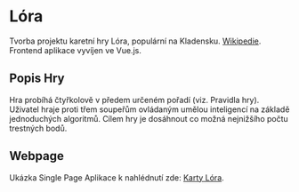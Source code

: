 # Lóra

Tvorba projektu karetní hry Lóra, populární na Kladensku. [Wikipedie](https://cs.wikipedia.org/wiki/L%C3%B3ra).
Frontend aplikace vyvíjen ve Vue.js.

## Popis Hry

Hra probíhá čtyřkolově v předem určeném pořadí (viz. Pravidla hry). Uživatel hraje proti třem soupeřům ovládaným umělou inteligencí na základě jednoduchých algoritmů. Cílem hry je dosáhnout co možná nejnižšího počtu trestných bodů.

## Webpage

Ukázka Single Page Aplikace k nahlédnutí zde: [Karty Lóra](https://karty.tk).

